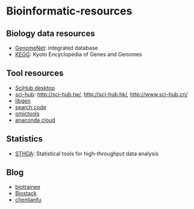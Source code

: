 # Bioinformatic-resources

## Biology data resources

* [GenomeNet](http://www.genome.jp/): integrated database 
* [KEGG](http://www.genome.jp/kegg/): Kyoto Encyclopedia of Genes and Genomes


## Tool resources

* [SciHub desktop](https://zhuanlan.zhihu.com/p/31809890)
* [sci-hub](http://sci-hub.hk/): http://sci-hub.tw/, http://sci-hub.hk/, http://www.sci-hub.cn/
* [libgen](http://gen.lib.rus.ec/)
* [search code](https://searchcode.com/)
* [omictools](https://omictools.com/)
* [anaconda cloud](https://anaconda.org)


## Statistics

* [STHDA](http://www.sthda.com/french/): Statistical tools for high-throughput data analysis


## Blog

* [biotrainee](https://vip.biotrainee.com/)
* [Biostack](http://www.biostack.org/)
* [chenlianfu](http://www.chenlianfu.com/)


